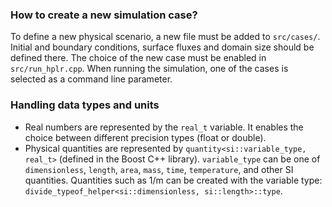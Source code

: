 ### How to create a new simulation case?


To define a new physical scenario, a new file must be added to `src/cases/`. 
Initial and boundary conditions, surface fluxes and domain size should be defined there.
The choice of the new case must be enabled in `src/run_hplr.cpp`.
When running the simulation, one of the cases is selected as a command line parameter.


### Handling data types and units

- Real numbers are represented by the `real_t` variable. It enables the choice between different precision types (float or double).
- Physical quantities are represented by `quantity<si::variable_type, real_t>` (defined in the Boost C++ library). 
`variable_type` can be one of  `dimensionless`, `length`, `area`, `mass`, `time`, `temperature`, and other SI quantities. Quantities such as 1/m can be created with the variable type:
`divide_typeof_helper<si::dimensionless, si::length>::type`.

